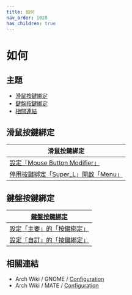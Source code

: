 ```yaml
---
title: 如何
nav_order: 1020
has_children: true
---
```



# 如何




## 主題

* [滑鼠按鍵綁定](#滑鼠按鍵綁定)
* [鍵盤按鍵綁定](#鍵盤按鍵綁定)
* [相關連結](#相關連結)




## 滑鼠按鍵綁定

| 滑鼠按鍵綁定 |
| ------- |
| [設定「Mouse Button Modifier」](https://samwhelp.github.io/note-about-linuxmint-mate/read/howto/config-mouse-button-modifier.html) |
| [停用按鍵綁定「Super_L」開啟「Menu」](https://samwhelp.github.io/note-about-linuxmint-mate/read/howto/disable-keybind-open-menu.html) |




## 鍵盤按鍵綁定

| [鍵盤按鍵綁定](https://samwhelp.github.io/note-about-linuxmint-mate/read/howto/config-keybind.html) |
| ----------- |
| [設定「主要」的「按鍵綁定」](https://samwhelp.github.io/note-about-linuxmint-mate/read/howto/config-keybind/config-keybind-main.html) |
| [設定「自訂」的「按鍵綁定」](https://samwhelp.github.io/note-about-linuxmint-mate/read/howto/config-keybind/config-keybind-custom.html) |




## 相關連結

* Arch Wiki / GNOME / [Configuration](https://wiki.archlinux.org/title/GNOME#Configuration)
* Arch Wiki / MATE / [Configuration](https://wiki.archlinux.org/title/MATE#Configuration)
